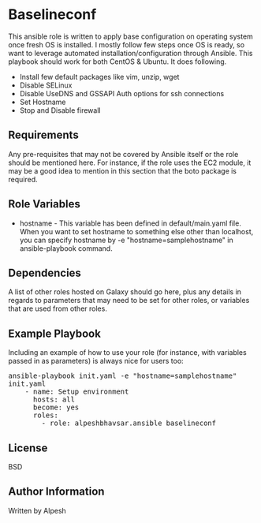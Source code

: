 Baselineconf
=========

This ansible role is written to apply base configuration on operating system once fresh OS is installed. I mostly follow few steps once OS is ready, so want to leverage automated installation/configuration through Ansible. This playbook should work for both CentOS & Ubuntu. It does following.
   - Install few default packages like vim, unzip, wget
   - Disable SELinux
   - Disable UseDNS and GSSAPI Auth options for ssh connections
   - Set Hostname
   - Stop and Disable firewall

Requirements
------------

Any pre-requisites that may not be covered by Ansible itself or the role should be mentioned here. For instance, if the role uses the EC2 module, it may be a good idea to mention in this section that the boto package is required.

Role Variables
--------------

- hostname - This variable has been defined in default/main.yaml file. When you want to set hostname to something else other than localhost, you can specify hostname by -e "hostname=samplehostname" in ansible-playbook command.

Dependencies
------------

A list of other roles hosted on Galaxy should go here, plus any details in regards to parameters that may need to be set for other roles, or variables that are used from other roles.

Example Playbook
----------------

Including an example of how to use your role (for instance, with variables passed in as parameters) is always nice for users too:
<pre>
ansible-playbook init.yaml -e "hostname=samplehostname"
init.yaml
    - name: Setup environment
      hosts: all
      become: yes
      roles:
        - role: alpeshbhavsar.ansible_baselineconf
</pre>

License
-------

BSD

Author Information
------------------

Written by Alpesh
